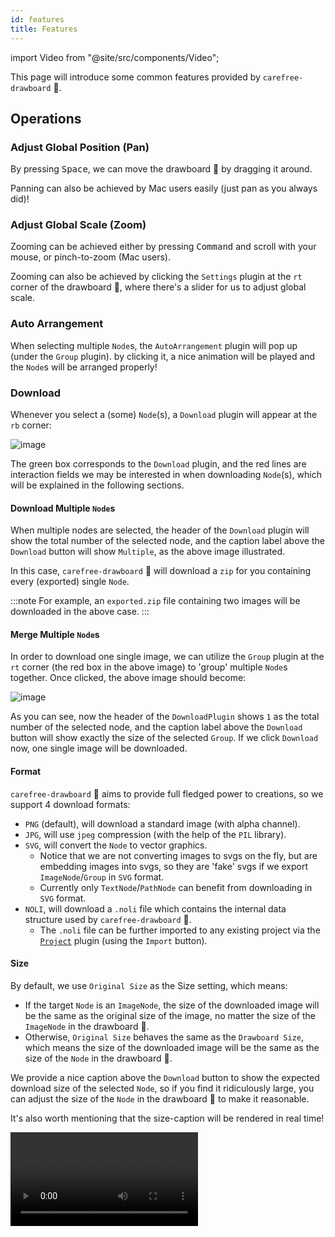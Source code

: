 ```yaml
---
id: features
title: Features
---
```


import Video from "@site/src/components/Video";

This page will introduce some common features provided by `carefree-drawboard` 🎨.

## Operations

### Adjust Global Position (Pan)

By pressing <kbd>Space</kbd>, we can move the drawboard 🎨 by dragging it around.

Panning can also be achieved by Mac users easily (just pan as you always did)!

### Adjust Global Scale (Zoom)

Zooming can be achieved either by pressing <kbd>Command</kbd> and scroll with your mouse, or pinch-to-zoom (Mac users).

Zooming can also be achieved by clicking the `Settings` plugin at the `rt` corner of the drawboard 🎨, where there's a slider for us to adjust global scale.

### Auto Arrangement

When selecting multiple `Node`s, the `AutoArrangement` plugin will pop up (under the `Group` plugin). by clicking it, a nice animation will be played and the `Node`s will be arranged properly!

### Download

Whenever you select a (some) `Node`(s), a `Download` plugin will appear at the `rb` corner:

![image](https://user-images.githubusercontent.com/15677328/231956431-bdc815f1-b6c6-45ed-957a-4f83b61c3855.png)

The green box corresponds to the `Download` plugin, and the red lines are interaction fields we may be interested in when downloading `Node`(s), which will be explained in the following sections.

#### Download Multiple `Node`s

When multiple nodes are selected, the header of the `Download` plugin will show the total number of the selected node, and the caption label above the `Download` button will show `Multiple`, as the above image illustrated.

In this case, `carefree-drawboard` 🎨 will download a `zip` for you containing every (exported) single `Node`.

:::note
For example, an `exported.zip` file containing two images will be downloaded in the above case.
:::

#### Merge Multiple `Node`s

In order to download one single image, we can utilize the `Group` plugin at the `rt` corner (the red box in the above image) to 'group' multiple `Node`s together. Once clicked, the above image should become:

![image](https://user-images.githubusercontent.com/15677328/231959993-9eb4b538-37ef-4107-b533-fe916d058543.png)

As you can see, now the header of the `DownloadPlugin` shows `1` as the total number of the selected node, and the caption label above the `Download` button will show exactly the size of the selected `Group`. If we click `Download` now, one single image will be downloaded.

#### Format

`carefree-drawboard` 🎨 aims to provide full fledged power to creations, so we support 4 download formats:

* `PNG` (default), will download a standard image (with alpha channel).
* `JPG`, will use `jpeg` compression (with the help of the `PIL` library).
* `SVG`, will convert the `Node` to vector graphics.
    * Notice that we are not converting images to svgs on the fly, but are embedding images into svgs, so they are 'fake' svgs if we export `ImageNode`/`Group` in `SVG` format.
    * Currently only `TextNode`/`PathNode` can benefit from downloading in `SVG` format.
* `NOLI`, will download a `.noli` file which contains the internal data structure used by `carefree-drawboard` 🎨.
    * The `.noli` file can be further imported to any existing project via the [`Project`](#project-management) plugin (using the `Import` button).

#### Size

By default, we use `Original Size` as the Size setting, which means:
* If the target `Node` is an `ImageNode`, the size of the downloaded image will be the same as the original size of the image, no matter the size of the `ImageNode` in the drawboard 🎨.
* Otherwise, `Original Size` behaves the same as the `Drawboard Size`, which means the size of the downloaded image will be the same as the size of the `Node` in the drawboard 🎨.

We provide a nice caption above the `Download` button to show the expected download size of the selected `Node`, so if you find it ridiculously large, you can adjust the size of the `Node` in the drawboard 🎨 to make it reasonable.

It's also worth mentioning that the size-caption will be rendered in real time!

<Video url="https://user-images.githubusercontent.com/15677328/231965157-1922dc73-89b0-4a44-82cd-58e46f2da642.mp4" />

## Queueing System

`carefree-drawboard` 🎨 provides a powerful queueing system to manage submitted tasks, it can assign resources to each user in a fair way.

### Single User

:::info
Test codes: [tests/test_statuses.py](https://github.com/carefree0910/carefree-drawboard/blob/dev/tests/test_statuses.py)
:::

When there's only one user, the queueing system is simple: the tasks will be executed in the order of submission.

<Video url="https://user-images.githubusercontent.com/15677328/234001789-1c276a00-bfda-4689-9527-9cee6d1e5bce.mp4" />

### Multiple Users

:::info
Test codes: [tests/test_statuses.py](https://github.com/carefree0910/carefree-drawboard/blob/dev/tests/test_statuses.py)
:::

When it comes to multiple users, the queueing system will become more complicated. In this case, the tasks will be executed in the order of submission, but the tasks submitted by different users will be executed in a round-robin way.

<Video url="https://user-images.githubusercontent.com/15677328/234005484-0aaded9f-77d4-4dbf-9ace-803216bedc8f.mp4" />

### `RequestQueue`

:::info
Source codes: [cfdraw/app/endpoints/queue.py](https://github.com/carefree0910/carefree-drawboard/blob/dev/cfdraw/app/endpoints/queue.py).
:::

In order to manage the tasks submitted by users properly - as shown in the previous sections - `carefree-drawboard` 🎨 implements `RequestQueue`, which can assign resources to each user in a fair way. In short:

* The `RequestQueue` maintains many `UserRequestQueue`s, and each `UserRequestQueue` holds the tasks submitted by a user.
* The `RequestQueue` run through all the tasks in the following way:
    * If there aren't any tasks in the `RequestQueue`, exit.
    * Otherwise, it calls the `next` method to get the next target task, execute it, and then remove it from the `RequestQueue`.

Here's the core (pseudo) code of the `next` method:

```python title="cftool/data_structures.py - QueuesInQueue"
def next(self) -> Task | None:
    if self.queues.is_empty:
        return None
    self.cursor %= len(self.queues)
    # get the `UserRequestQueue` at the current cursor
    queue = self.queues.get_index(self.cursor)
    # get the next task in the `UserRequestQueue`.
    # A queue should be first-in-first-out (FIFO), so we use `queue.data.first`
    task = queue.data.first
    if task is None:
        # if the first `task` is `None`, which means the `UserRequestQueue` is not empty,
        # remove the entire `UserRequestQueue` from the `RequestQueue`
        self.queues.remove(queue.key)
        return self.next()
    # otherwise, move the cursor to the next `UserRequestQueue` before returning the `task`
    self.cursor += 1
    return task
```

As you can see, even if a `UserRequestQueue` holds hundreds of tasks, only the first task will be executed, and the `cursor` will move to the next `UserRequestQueue`. This indicates that users can get their tasks done in a more 'even' way.

:::note
Yes, this is the round-robin scheduling.
:::

## Auto Save

`carefree-drawboard` 🎨 will:
* create a project called `Auto Save` when the drawboard 🎨 is **FIRST** entered.
* auto save the current project periodically (currently **every 1 minute**) to the `Auto Save` project.
* duplicate `Auto Save` project when it is loaded, to make sure the `Auto Save` project remains unchanged until the next auto-save-period.
* prevent users from deleting the `Auto Save` project.

With the above machanism, the `Auto Save` project will always exist, be pretty new, and never be manually modified. This means the `Auto Save` project is a relatively high quality backup for us to recover from unexpected crashes.

> Despite the above machanism, we still recommend you to manually download the projects if they are truly important to you.

`carefree-drawboard` 🎨 will also:
* load the latest (i.e., has the largest `updateTime`) project everytime the drawboard 🎨 is entered (it could be the `Auto Save` project, but it could also be a manually saved project).

So users can resume their work from the last time they left.

## `meta`

`meta` is an important design in `carefree-drawboard` 🎨. It not only contains the necessary parameters to construct every `Node`, but also records where did every `Node` 'comes from'.

Typical meta looks like:

```json
{
  "type": "python.fields",
  "data": {
    "identifier": "blur",
    "response": {
      "type": "image",
      "value": {
        "w": 512,
        "h": 512,
        "url": "http://localhost:8123/.images/23570666906718eeb8c1fa2da20275de.png"
      },
      "index": 0
    },
    "elapsedTimes": {
      "pending": 0,
      "executing": 0.11766958236694336,
      "total": 0.11766958236694336
    },
    "from": {
      "type": "upload",
      "data": {
        "w": 512,
        "h": 512,
        "url": "http://localhost:8123/.images/9da5f2d8137b42a943213c99dd1a1411.png",
        "isDrag": false,
        "alias": "upload.233880267",
        "elapsedTimes": {}
      }
    },
    "alias": "python.fields.blur.-363986496"
  }
}
```

As you can see, there's a `from` field in `data`, which represents the `Node`'s 'origin'. In this case, the `Node` is blurred from an image uploaded by the user.

It's worth mentioning that the ability to trace every `Node`'s history is essential for:
* Knowing exactly how every beautiful creation is generated step by step, thus make it possible to re-use some of the steps to create new ones.
* Much more potential possibilities, such as making [Games](/docs/reference/brainstorm#games) with it.

To illustrate the most basic usage of `meta`, our internal [`Meta`](https://github.com/carefree0910/carefree-drawboard/blob/dev/cfdraw/.web/src/plugins/_react/MetaPlugin.tsx) plugin can show you the simplified 'history' of each `Node`:

![image](https://user-images.githubusercontent.com/15677328/233593425-61f3ee3d-0148-4cf9-960d-6676e76576ac.png)

### `elapsedTimes`

If you are using the [`IFieldsPlugin`](/docs/plugins/IFieldsPlugin) binding, you will find an `elapsedTimes` field in the `meta` data of the result `Node`s:

```json
{
  "type": "python.fields",
  "data": {
    "elapsedTimes": {
      "createTime": 1682397542.9439876,
      "startTime": 1682397542.9439876,
      "endTime": 1682397543.0616572,
      "pending": 0,
      "executing": 0.11766958236694336,
      "total": 0.11766958236694336
    }
  }
}
```

* `createTime`: timestamp that you create/submit the task.
* `startTime`: timestamp that the task starts.
* `endTime`: timestamp that the task ends.
* `pending`: the pending/waiting duration, should be `startTime` minus `createTime`.
* `executing`: the executing duration, should be `endTime` minus `startTime`.
* `total`: total times spend on the task, should be `endTime` minus `createTime`.

With the help of `elapsedTimes`, we can analyze the performance of the plugin, the server, or even analyze the user experience, if needed.

## ⚡️Lightning Fast

### Positioning

We used pure css property (`transform`) to control the positions of every plugin, so plugin positionings are very fast!

:::info
See [Plugin Positioning](/docs/plugins#plugin-positioning) for more details.
:::

### Text Editor

When a `TextNode` is selected, the `TextEditor` plugin will pop up on the right of it. You'll find that the changes can be made very fast!

<Video url="https://user-images.githubusercontent.com/15677328/234516789-c5931b29-e71c-4f94-9f48-b4a574eca17b.mp4" />

### Reactive

The Text Editor of `TextNode` is just one case of how reactive `carefree-drawboard` 🎨 is. In fact, every plugin is reactive, and every interaction is reactive as well!

## Project Management

By clicking the `Project` plugin at the `rt` corner of the drawboard 🎨, we can:
* Rename project, by typing in your desired project name at the top input field and click the `Save` button.
* Save project, by clicking the `Save` button.
* Load existing project, by selecting the desired project and clicking the `Load` button.
* Download project, by clicking the `Download` button. /save/load/download/import projects easily.
* Import project, by clicking the `Import` button.
    * This can also be used to import the `.noli` data structure!

## Sketch

We can sketch on `carefree-drawboard` 🎨 by using the `Brush` plugin at the `rt` corner of the drawboard 🎨. Here's a demo video of how to utilize it and implement a [`StableDiffusionInpainting`](https://github.com/carefree0910/carefree-drawboard/tree/dev/examples/stable_diffusion_inpainting) plugin:

<Video url="https://user-images.githubusercontent.com/15677328/234514648-e026a25a-ea90-4fcd-b94e-55182be69f57.mp4" />

## Show/Hide Plugins

By clicking the `Settings` plugin at the `rt` corner of the drawboard 🎨, we can choose which plugins to show/hide easily.

## Grid Lines

`carefree-drawboard` 🎨 has a nice Grid Lines system as the background, kind of like the famous `miro` product.

## Guideline

`carefree-drawboard` 🎨 has a built-in Guideline system (it is kind of buggy though).
